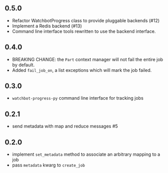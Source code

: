 0.5.0
-----
- Refactor WatchbotProgress class to provide pluggable backends (#12)
- Implement a Redis backend (#13)
- Command line interface tools rewritten to use the backend interface.

0.4.0
-----
- BREAKING CHANGE: the `Part` context manager will not fail the entire job by default.
- Added `fail_job_on`, a list exceptions which will mark the job failed.

0.3.0
-----
- `watchbot-progress-py` command line interface for tracking jobs

0.2.1
-----
- send metadata with map and reduce messages #5

0.2.0
-----
- implement `set_metadata` method to associate an arbitrary mapping to a job
- pass `metadata` kwarg to `create_job`
